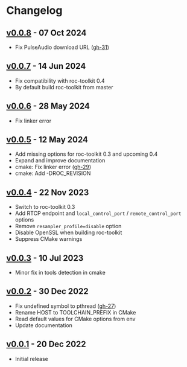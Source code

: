 # Changelog

## [v0.0.8][v0.0.8] - 07 Oct 2024

* Fix PulseAudio download URL ([gh-31][gh-31])

[v0.0.8]: https://github.com/roc-streaming/roc-pulse/releases/tag/v0.0.8

[gh-31]: https://github.com/roc-streaming/roc-pulse/issues/31

## [v0.0.7][v0.0.7] - 14 Jun 2024

* Fix compatibility with roc-toolkit 0.4
* By default build roc-toolkit from master

[v0.0.7]: https://github.com/roc-streaming/roc-pulse/releases/tag/v0.0.7

## [v0.0.6][v0.0.6] - 28 May 2024

* Fix linker error

[v0.0.6]: https://github.com/roc-streaming/roc-pulse/releases/tag/v0.0.6

## [v0.0.5][v0.0.5] - 12 May 2024

* Add missing options for roc-toolkit 0.3 and upcoming 0.4
* Expand and improve documentation
* cmake: Fix linker error ([gh-29][gh-29])
* cmake: Add -DROC_REVISION

[v0.0.5]: https://github.com/roc-streaming/roc-pulse/releases/tag/v0.0.5

[gh-29]: https://github.com/roc-streaming/roc-pulse/issues/29

## [v0.0.4][v0.0.4] - 22 Nov 2023

* Switch to roc-toolkit 0.3
* Add RTCP endpoint and `local_control_port` / `remote_control_port` options
* Remove `resampler_profile=disable` option
* Disable OpenSSL when building roc-toolkit
* Suppress CMake warnings

[v0.0.4]: https://github.com/roc-streaming/roc-pulse/releases/tag/v0.0.4

## [v0.0.3][v0.0.3] - 10 Jul 2023

* Minor fix in tools detection in cmake

[v0.0.3]: https://github.com/roc-streaming/roc-pulse/releases/tag/v0.0.3

## [v0.0.2][v0.0.3] - 30 Dec 2022

* Fix undefined symbol to pthread ([gh-27][gh-27])
* Rename HOST to TOOLCHAIN_PREFIX in CMake
* Read default values for CMake options from env
* Update documentation

[v0.0.2]: https://github.com/roc-streaming/roc-pulse/releases/tag/v0.0.2

[gh-27]: https://github.com/roc-streaming/roc-pulse/issues/27

## [v0.0.1][v0.0.1] - 20 Dec 2022

* Initial release

[v0.0.1]: https://github.com/roc-streaming/roc-pulse/releases/tag/v0.0.1
